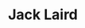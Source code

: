 ---
title: Jack Laird
qrcode: data:image/png;base64,iVBORw0KGgoAAAANSUhEUgAAAQAAAAEAAQMAAABmvDolAAAABlBMVEX///8AAABVwtN&#43;AAAB/klEQVR42uyYPfLrIAzE16OCkiNwFG4WnJtxFI5AScF430iQSTL/VK8yHqvJxPwagbT6wG233fZ/lkiyAVIBV0GWB7x&#43;47UAAFtDhC8bSWEBfJ4H6wBCPlvI8OXhKoRk95ksKwLUxzL/woF1ASCQNepJvyJgMRk4UioLuf8K2rMDpg8hd4vJKC08&#43;w8BOTkwLOQOaGbB8fgl6ScHNORoKjdfabpZrgWg64ll1u40s3jAc3tn1hJA6haX2fSBhOMuzIfjvhKgRehwlko7ELsrio9/6wBJmBNLZEVqJm&#43;QGtnCtQCLSUd2hGeDnrB7blakFgLMTWapgc1rL7f9ee7zAyoDD0dqR9qA7ngIVR&#43;wEqANXGohywg5aWGXGo93e3ANIMHzcCV2XzDFfNzDYgCippRqevOc&#43;vCp9isAb32wgbS7snXEz9RbAUjwWVOKNWhlElU5gG&#43;VuwggzNDKW4P2ct2Vh335nJIWAHQIGvJNVkgbMYmwrwaom92X1BBHSeL2vclZAYg6VrNia2M6sN4a6VLAa9bDeD9SBQTHOyaXAF7Lw&#43;mmNKTuv&#43;aLJYDXDqTiMdzUsejPCvTswFwe2o&#43;nNFULfmv1hQArwBU6RbD&#43;uoclAItJS7J9bA&#43;wFDC37jJL0lgecjVgLg&#43;FZU4HZI3bx9x9CeC22277tn8BAAD//55ZzZqKppAkAAAAAElFTkSuQmCC
index: false
private: true
---